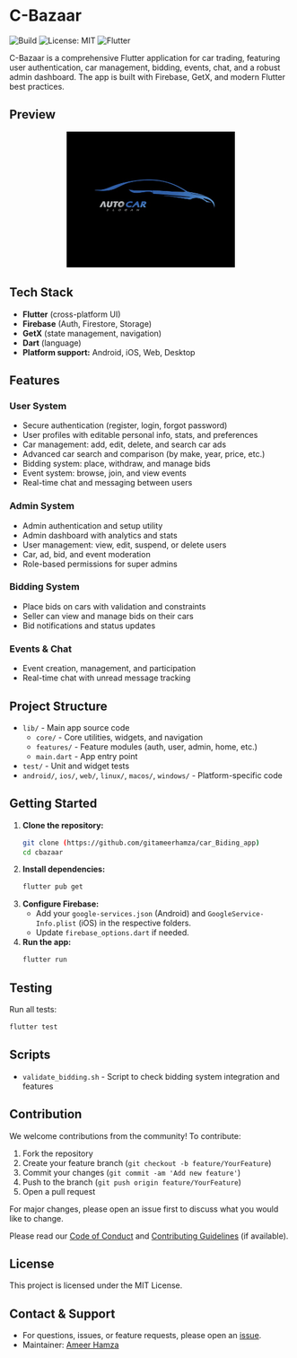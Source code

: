 

# C-Bazaar

![Build](https://img.shields.io/badge/build-passing-brightgreen)
![License: MIT](https://img.shields.io/badge/License-MIT-yellow.svg)
![Flutter](https://img.shields.io/badge/Flutter-3.0%2B-blue)



C-Bazaar is a comprehensive Flutter application for car trading, featuring user authentication, car management, bidding, events, chat, and a robust admin dashboard. The app is built with Firebase, GetX, and modern Flutter best practices.

## Preview

<p align="center">
  <img src="assets/splashscreen.png" alt="C-Bazaar Splash" width="300"/>
  <!-- Optionally add a GIF demo here -->
</p>

## Tech Stack

- **Flutter** (cross-platform UI)
- **Firebase** (Auth, Firestore, Storage)
- **GetX** (state management, navigation)
- **Dart** (language)
- **Platform support:** Android, iOS, Web, Desktop


## Features

### User System
- Secure authentication (register, login, forgot password)
- User profiles with editable personal info, stats, and preferences
- Car management: add, edit, delete, and search car ads
- Advanced car search and comparison (by make, year, price, etc.)
- Bidding system: place, withdraw, and manage bids
- Event system: browse, join, and view events
- Real-time chat and messaging between users

### Admin System
- Admin authentication and setup utility
- Admin dashboard with analytics and stats
- User management: view, edit, suspend, or delete users
- Car, ad, bid, and event moderation
- Role-based permissions for super admins

### Bidding System
- Place bids on cars with validation and constraints
- Seller can view and manage bids on their cars
- Bid notifications and status updates

### Events & Chat
- Event creation, management, and participation
- Real-time chat with unread message tracking

## Project Structure

- `lib/` - Main app source code
  - `core/` - Core utilities, widgets, and navigation
  - `features/` - Feature modules (auth, user, admin, home, etc.)
  - `main.dart` - App entry point
- `test/` - Unit and widget tests
- `android/`, `ios/`, `web/`, `linux/`, `macos/`, `windows/` - Platform-specific code


## Getting Started

1. **Clone the repository:**
   ```sh
   git clone (https://github.com/gitameerhamza/car_Biding_app)
   cd cbazaar
   ```
2. **Install dependencies:**
   ```sh
   flutter pub get
   ```
3. **Configure Firebase:**
   - Add your `google-services.json` (Android) and `GoogleService-Info.plist` (iOS) in the respective folders.
   - Update `firebase_options.dart` if needed.
4. **Run the app:**
   ```sh
   flutter run
   ```


## Testing

Run all tests:
```sh
flutter test
```


## Scripts

- `validate_bidding.sh` - Script to check bidding system integration and features


## Contribution

We welcome contributions from the community! To contribute:

1. Fork the repository
2. Create your feature branch (`git checkout -b feature/YourFeature`)
3. Commit your changes (`git commit -am 'Add new feature'`)
4. Push to the branch (`git push origin feature/YourFeature`)
5. Open a pull request

For major changes, please open an issue first to discuss what you would like to change.

Please read our [Code of Conduct](CODE_OF_CONDUCT.md) and [Contributing Guidelines](CONTRIBUTING.md) (if available).

## License

This project is licensed under the MIT License.

## Contact & Support

- For questions, issues, or feature requests, please open an [issue](https://github.com/gitameerhamza/car_Biding_app/issues).
- Maintainer: [Ameer Hamza](mailto:ameerhamza.codes@gmail.com)

